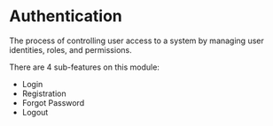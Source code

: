 # Authentication
The process of controlling user access to a system by managing user identities, roles, and permissions.

There are 4 sub-features on this module:
- Login
- Registration
- Forgot Password
- Logout
